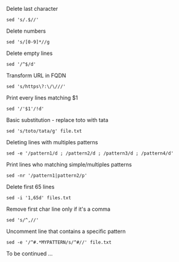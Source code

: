 Delete last character

```
sed 's/.$//'
```

Delete numbers

```
sed 's/[0-9]*//g
```

Delete empty lines

```
sed '/^$/d'
```

Transform URL in FQDN

```
sed 's/https\?:\/\///'
```
Print every lines matching $1

```
sed '/'$1'/!d'
```

Basic substitution - replace toto with tata

```
sed 's/toto/tata/g' file.txt
```

Deleting lines with multiples patterns

```
sed -e '/pattern1/d ; /pattern2/d ; /pattern3/d ; /pattern4/d'
```

Print lines who matching simple/multiples patterns

```
sed -nr '/pattern1|pattern2/p'
```
Delete first 65 lines

```
sed -i '1,65d' files.txt
```

Remove first char line only if it's a comma

```
sed 's/^,//'
```

Uncomment line that contains a specific pattern

```
sed -e '/^#.*MYPATTERN/s/^#//' file.txt
```

To be continued ...
